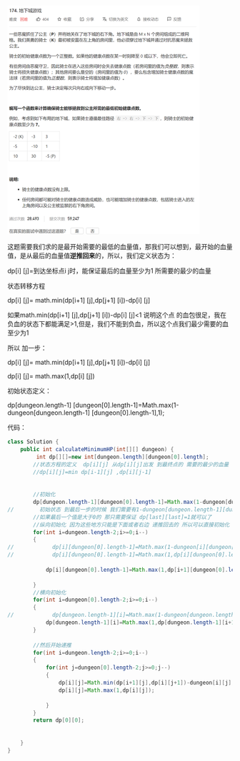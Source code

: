 <img src="174.地下城游戏.assets/image-20201224095848931.png" alt="image-20201224095848931" style="zoom:50%;" />

这题需要我们求的是最开始需要的最低的血量值，那我们可以想到，最开始的血量值，是从最后的血量值**逆推回来**的，所以，我们定义状态为：

dp[i] [j]=到达坐标点i j时，能保证最后的血量至少为1  所需要的最少的血量

状态转移方程

dp[i] [j]= math.min(dp[i+1] [j],dp[j+1] [i])-dp[i] [j]

如果math.min(dp[i+1] [j],dp[j+1] [i])-dp[i] [j]<1 说明这个点 的血包很足，我在负血的状态下都能满足>1,但是，我们不能到负血，所以这个点我们最少需要的血至少为1 

所以 加一步：

dp[i] [j]= math.min(dp[i+1] [j],dp[j+1] [i])-dp[i] [j]

dp[i] [j]= math.max(1,dp[i] [j])

初始状态定义：

dp[dungeon.length-1] [dungeon[0].length-1]=Math.max(1-dungeon[dungeon.length-1] [dungeon[0].length-1],1);

代码：

```java
class Solution {
    public int calculateMinimumHP(int[][] dungeon) {
         int dp[][]=new int[dungeon.length][dungeon[0].length];
        //状态方程的定义  dp[i][j] 从dp[i][j]出发 到最终点的 需要的最少的血量
        //dp[i][j]=min dp[i-1][j] ,dp[i][j-1]
        

        //初始化
        dp[dungeon.length-1][dungeon[0].length-1]=Math.max(1-dungeon[dungeon.length-1][dungeon[0].length-1],1);
//        初始状态 到最后一步的时候 我们需要有1-dungeon[dungeon.length-1][dungeon[0].length-1] 这么多的血量
        //如果最后一个值是大于0的 那只需要保证 dp[last][last]=1就可以了
        //纵向初始化 因为这些地方只能是下面或者右边 递推回去的 所以可以直接初始化
        for(int i=dungeon.length-2;i>=0;i--)
        {
//            dp[i][dungeon[0].length-1]=Math.max(1-dungeon[i][dungeon[0].length-1],dp[i+1][dungeon[0].length-1]-dungeon[i][dungeon[0].length-1]);
//            dp[i][dungeon[0].length-1]=Math.max(1,dp[i][dungeon[0].length-1]);

            dp[i][dungeon[0].length-1]=Math.max(1,dp[i+1][dungeon[0].length-1]-dungeon[i][dungeon[0].length-1]);//由于我前面的数都是大于1的所以没必要1-了 肯定是大于=1-的

        }
        //横向初始化
        for(int i=dungeon[0].length-2;i>=0;i--)
        {
//            dp[dungeon.length-1][i]=Math.max(1-dungeon[dungeon.length-1][i],);
            dp[dungeon.length-1][i]=Math.max(1,dp[dungeon.length-1][i+1]-dungeon[dungeon.length-1][i]);//如果出现负数 直接设定为1
        }

        //然后开始递推
        for(int i=dungeon.length-2;i>=0;i--)
        {
            for(int j=dungeon[0].length-2;j>=0;j--)
            {
                dp[i][j]=Math.min(dp[i+1][j],dp[i][j+1])-dungeon[i][j];
                dp[i][j]=Math.max(1,dp[i][j]);

            }
        }
        return dp[0][0];


    }
}
```


